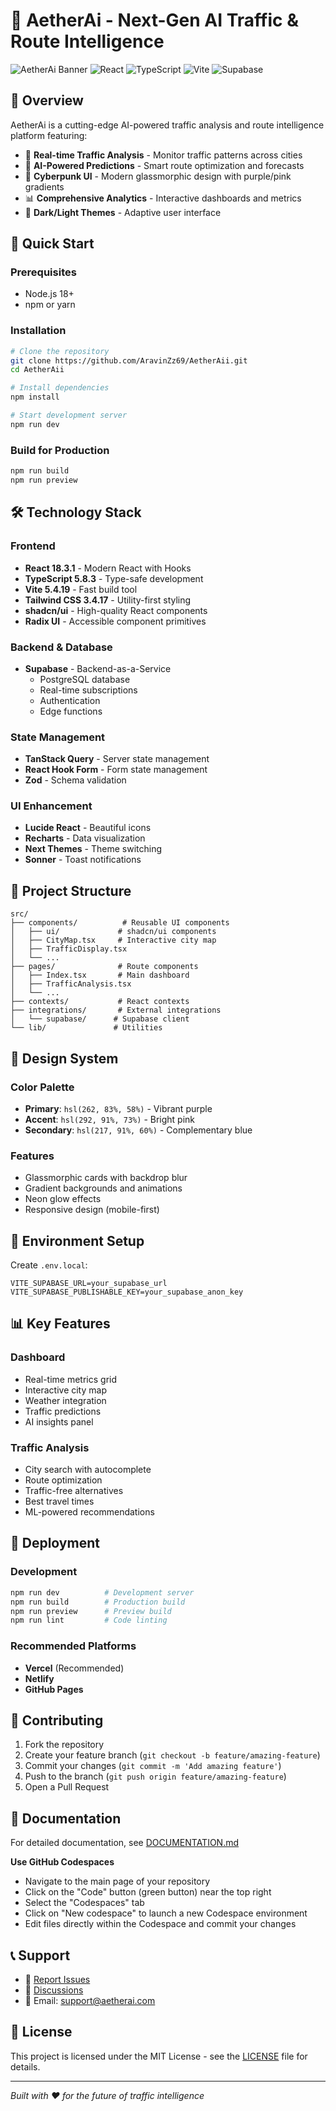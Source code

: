 
# 🚦 AetherAi - Next-Gen AI Traffic & Route Intelligence

![AetherAi Banner](https://img.shields.io/badge/AetherAi-AI%20Traffic%20Intelligence-8B5CF6)
![React](https://img.shields.io/badge/React-18.3.1-61DAFB)
![TypeScript](https://img.shields.io/badge/TypeScript-5.8.3-3178C6)
![Vite](https://img.shields.io/badge/Vite-5.4.19-646CFF)
![Supabase](https://img.shields.io/badge/Supabase-Backend-3ECF8E)

## 🌟 Overview

AetherAi is a cutting-edge AI-powered traffic analysis and route intelligence platform featuring:

- 🎯 **Real-time Traffic Analysis** - Monitor traffic patterns across cities
- 🧠 **AI-Powered Predictions** - Smart route optimization and forecasts
- 🎨 **Cyberpunk UI** - Modern glassmorphic design with purple/pink gradients
- 📊 **Comprehensive Analytics** - Interactive dashboards and metrics
- 🌙 **Dark/Light Themes** - Adaptive user interface

## 🚀 Quick Start

### Prerequisites
- Node.js 18+
- npm or yarn

### Installation
```bash
# Clone the repository
git clone https://github.com/AravinZz69/AetherAii.git
cd AetherAii

# Install dependencies
npm install

# Start development server
npm run dev
```

### Build for Production
```bash
npm run build
npm run preview
```

## 🛠️ Technology Stack

### Frontend
- **React 18.3.1** - Modern React with Hooks
- **TypeScript 5.8.3** - Type-safe development
- **Vite 5.4.19** - Fast build tool
- **Tailwind CSS 3.4.17** - Utility-first styling
- **shadcn/ui** - High-quality React components
- **Radix UI** - Accessible component primitives

### Backend & Database
- **Supabase** - Backend-as-a-Service
  - PostgreSQL database
  - Real-time subscriptions
  - Authentication
  - Edge functions

### State Management
- **TanStack Query** - Server state management
- **React Hook Form** - Form state management
- **Zod** - Schema validation

### UI Enhancement
- **Lucide React** - Beautiful icons
- **Recharts** - Data visualization
- **Next Themes** - Theme switching
- **Sonner** - Toast notifications

## 📁 Project Structure

```
src/
├── components/          # Reusable UI components
│   ├── ui/             # shadcn/ui components
│   ├── CityMap.tsx     # Interactive city map
│   ├── TrafficDisplay.tsx
│   └── ...
├── pages/              # Route components
│   ├── Index.tsx       # Main dashboard
│   ├── TrafficAnalysis.tsx
│   └── ...
├── contexts/           # React contexts
├── integrations/       # External integrations
│   └── supabase/      # Supabase client
└── lib/               # Utilities
```

## 🎨 Design System

### Color Palette
- **Primary**: `hsl(262, 83%, 58%)` - Vibrant purple
- **Accent**: `hsl(292, 91%, 73%)` - Bright pink
- **Secondary**: `hsl(217, 91%, 60%)` - Complementary blue

### Features
- Glassmorphic cards with backdrop blur
- Gradient backgrounds and animations
- Neon glow effects
- Responsive design (mobile-first)

## 🔧 Environment Setup

Create `.env.local`:
```env
VITE_SUPABASE_URL=your_supabase_url
VITE_SUPABASE_PUBLISHABLE_KEY=your_supabase_anon_key
```

## 📊 Key Features

### Dashboard
- Real-time metrics grid
- Interactive city map
- Weather integration
- Traffic predictions
- AI insights panel

### Traffic Analysis
- City search with autocomplete
- Route optimization
- Traffic-free alternatives
- Best travel times
- ML-powered recommendations

## 🚀 Deployment

### Development
```bash
npm run dev          # Development server
npm run build        # Production build
npm run preview      # Preview build
npm run lint         # Code linting
```

### Recommended Platforms
- **Vercel** (Recommended)
- **Netlify**
- **GitHub Pages**

## 🤝 Contributing

1. Fork the repository
2. Create your feature branch (`git checkout -b feature/amazing-feature`)
3. Commit your changes (`git commit -m 'Add amazing feature'`)
4. Push to the branch (`git push origin feature/amazing-feature`)
5. Open a Pull Request

## 📄 Documentation

For detailed documentation, see [DOCUMENTATION.md](./DOCUMENTATION.md)

**Use GitHub Codespaces**

- Navigate to the main page of your repository
- Click on the "Code" button (green button) near the top right
- Select the "Codespaces" tab
- Click on "New codespace" to launch a new Codespace environment
- Edit files directly within the Codespace and commit your changes

## 📞 Support

- 🐛 [Report Issues](https://github.com/AravinZz69/AetherAii/issues)
- 💬 [Discussions](https://github.com/AravinZz69/AetherAii/discussions)
- 📧 Email: support@aetherai.com

## 📄 License

This project is licensed under the MIT License - see the [LICENSE](LICENSE) file for details.

---

*Built with ❤️ for the future of traffic intelligence*
